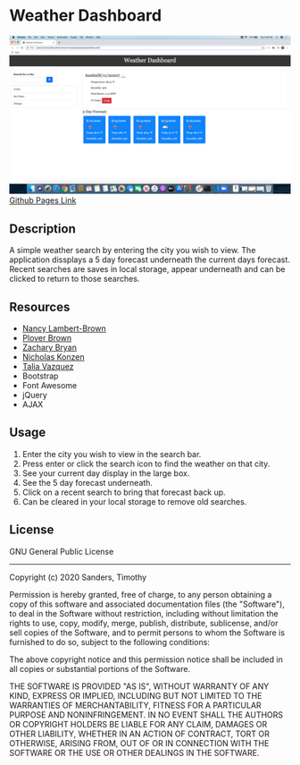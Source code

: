 # Weather Dashboard #

![Screenshot of the deployed page](./assets/images/screenshot.png)
[Github Pages Link](https://tbsanders5.github.io/weatherdashboard/)

## Description ##
A simple weather search by entering the city you wish to view. The application dissplays a 5 day forecast underneath the current days forecast. Recent searches are saves in local storage, appear underneath and can be clicked to return to those searches.

## Resources ##

* [Nancy Lambert-Brown](https://github.com/n-lambert)
* [Plover Brown](https://github.com/rebgrasshopper)
* [Zachary Bryan](https://github.com/zacharybryan)
* [Nicholas Konzen](https://github.com/NTKonzen)
* [Talia Vazquez](https://github.com/taliavazquez)
* Bootstrap
* Font Awesome
* jQuery
* AJAX

## Usage ##

1. Enter the city you wish to view in the search bar.
1. Press enter or click the search icon to find the weather on that city.
1. See your current day display in the large box.
1. See the 5 day forecast underneath.
1. Click on a recent search to bring that forecast back up.
1. Can be cleared in your local storage to remove old searches.


## License ##

GNU General Public License

---

Copyright (c) 2020 Sanders, Timothy

Permission is hereby granted, free of charge, to any person obtaining a copy
of this software and associated documentation files (the "Software"), to deal
in the Software without restriction, including without limitation the rights
to use, copy, modify, merge, publish, distribute, sublicense, and/or sell
copies of the Software, and to permit persons to whom the Software is
furnished to do so, subject to the following conditions:

The above copyright notice and this permission notice shall be included in all
copies or substantial portions of the Software.

THE SOFTWARE IS PROVIDED "AS IS", WITHOUT WARRANTY OF ANY KIND, EXPRESS OR
IMPLIED, INCLUDING BUT NOT LIMITED TO THE WARRANTIES OF MERCHANTABILITY,
FITNESS FOR A PARTICULAR PURPOSE AND NONINFRINGEMENT. IN NO EVENT SHALL THE
AUTHORS OR COPYRIGHT HOLDERS BE LIABLE FOR ANY CLAIM, DAMAGES OR OTHER
LIABILITY, WHETHER IN AN ACTION OF CONTRACT, TORT OR OTHERWISE, ARISING FROM,
OUT OF OR IN CONNECTION WITH THE SOFTWARE OR THE USE OR OTHER DEALINGS IN THE
SOFTWARE.
